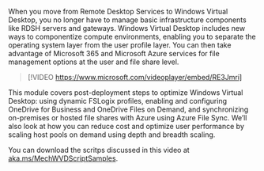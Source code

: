 When you move from Remote Desktop Services to Windows Virtual Desktop, you no longer have to manage basic infrastructure components like RDSH servers and gateways. Windows Virtual Desktop includes new ways to componentize compute environments, enabling you to separate the operating system layer from the user profile layer. You can then take advantage of Microsoft 365 and Microsoft Azure services for file management options at the user and file share level.

> [!VIDEO https://www.microsoft.com/videoplayer/embed/RE3Jmri]

This module covers post-deployment steps to optimize Windows Virtual Desktop: using dynamic FSLogix profiles, enabling and configuring OneDrive for Business and OneDrive Files on Demand, and synchronizing on-premises or hosted file shares with Azure using Azure File Sync. We’ll also look at how you can reduce cost and optimize user performance by scaling host pools on demand using depth and breadth scaling.

You can download the scritps discussed in this video at [aka.ms/MechWVDScriptSamples](https://aka.ms/MechWVDScriptSamples).
